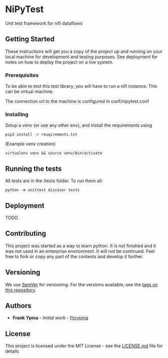 # NiPyTest

Unit test framework for nifi dataflows

## Getting Started

These instructions will get you a copy of the project up and running on your local machine for development and testing purposes. See deployment for notes on how to deploy the project on a live system.

### Prerequisites

To be able to test this test library, you will have to run a nifi instance. This can be virtual machine.

The connection url to the machine is configured in conf/nipytest.conf

### Installing

Setup a venv (or use any other env), and install the requirements using
```
pip3 install -r reuqirements.txt
```

(Example venv creation)
```
virtualenv venv && source venv/bin/activate
```

## Running the tests

All tests are in the /tests folder. To run them all:

```
python -m unittest discover tests
```

## Deployment

TODO

## Contributing

This project was started as a way to learn python. It is not finished and it was not used in an enterprise environment.
It will not be continued. Feel free to fork or copy any part of the contents and develop it further.

## Versioning

We use [SemVer](http://semver.org/) for versioning. For the versions available, see the [tags on this repository](https://github.com/your/project/tags). 

## Authors

* **Frank Ypma** - *Initial work* - [fhcypma](https://github.com/fhcypma)

## License

This project is licensed under the MIT License - see the [LICENSE.md](LICENSE.md) file for details